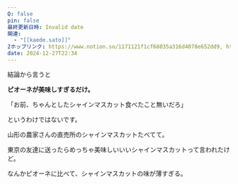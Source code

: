 ```yaml
---
Q: false
pin: false
最終更新日時: Invalid date
関連:
  - "[[kaede.sato]]"
2ホップリンク: https://www.notion.so/1171121f1cf68035a316d4078e652dd9, https://www.notion.so/12d1121f1cf680ba812be2dceea3d71f, https://www.notion.so/1371121f1cf6801fa701ccdb8d3e88a4, https://www.notion.so/1521121f1cf680599b60d7229b48b5ad, https://www.notion.so/1531121f1cf6801aab6bf6d15afbb16a, https://www.notion.so/1b852f0d9a674feea6621cc6d3bc100d, https://www.notion.so/2c848310d3134726b8f6b5ecefd972dc, https://www.notion.so/c90ae538b11f497cb2be155abc6f6447, https://www.notion.so/d12208cdc5c34e599f720a53ce566daa
date: 2024-12-27T22:34
---
```

結論から言うと

**ピオーネが美味しすぎるだけ。**

  

「お前、ちゃんとしたシャインマスカット食べたこと無いだろ」

というわけではないです。

  

山形の農家さんの直売所のシャインマスカットたべてて。

東京の友達に送ったらめっちゃ美味しいいいシャインマスカットって言われたけど。

  

なんかピオーネに比べて、シャインマスカットの味が薄すぎる。